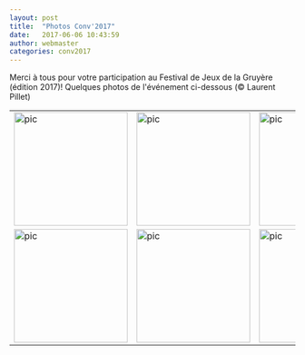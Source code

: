 ```yaml
---
layout: post
title:  "Photos Conv'2017"
date:   2017-06-06 10:43:59
author: webmaster
categories: conv2017
---
```


Merci à tous pour votre participation au Festival de Jeux de la Gruyère (édition 2017)! Quelques photos de l'événement ci-dessous (© Laurent Pillet)

<table>
  <tr>
    <td> <a href="/assets/con2017_1.jpg"> <img src="/assets/assets/con2017_1.jpg" alt="pic" style="width: 200px;"/> </a> </td>
    <td> <a href="/assets/con2017_2.jpg"> <img src="/assets/assets/con2017_2.jpg" alt="pic" style="width: 200px;"/> </a> </td>
    <td> <a href="/assets/con2017_3.jpg"> <img src="/assets/assets/con2017_3.jpg" alt="pic" style="width: 200px;"/> </a> </td>
    <td> <a href="/assets/con2017_4.jpg"> <img src="/assets/assets/con2017_4.jpg" alt="pic" style="width: 200px;"/> </a> </td>
  </tr>
  <tr>
    <td> <a href="/assets/con2017_5.jpg"> <img src="/assets/assets/con2017_5.jpg" alt="pic" style="width: 200px;"/> </a> </td>
    <td> <a href="/assets/con2017_6.jpg"> <img src="/assets/assets/con2017_6.jpg" alt="pic" style="width: 200px;"/> </a> </td>
    <td> <a href="/assets/con2017_7.jpg"> <img src="/assets/assets/con2017_7.jpg" alt="pic" style="width: 200px;"/> </a> </td>
    <td> <a href="/assets/con2017_8.jpg"> <img src="/assets/assets/con2017_8.jpg" alt="pic" style="width: 200px;"/> </a> </td>
  </tr>
</table>



